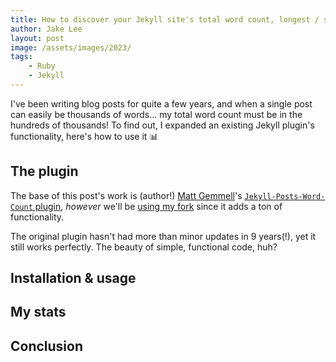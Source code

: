 ```yaml
---
title: How to discover your Jekyll site's total word count, longest / shortest post, and more
author: Jake Lee
layout: post
image: /assets/images/2023/
tags:
    - Ruby
    - Jekyll
---
```


I've been writing blog posts for quite a few years, and when a single post can easily be thousands of words... my total word count must be in the hundreds of thousands! To find out, I expanded an existing Jekyll plugin's functionality, here's how to use it 📊

## The plugin

The base of this post's work is (author!) [Matt Gemmell](https://mattgemmell.com/)'s [`Jekyll-Posts-Word-Count` plugin](https://github.com/mattgemmell/Jekyll-Posts-Word-Count), *however* we'll be [using my fork](https://github.com/JakeSteam/Jekyll-Posts-Word-Count) since it adds a ton of functionality.

The original plugin hasn't had more than minor updates in 9 years(!), yet it still works perfectly. The beauty of simple, functional code, huh? 

## Installation & usage

## My stats

## Conclusion
